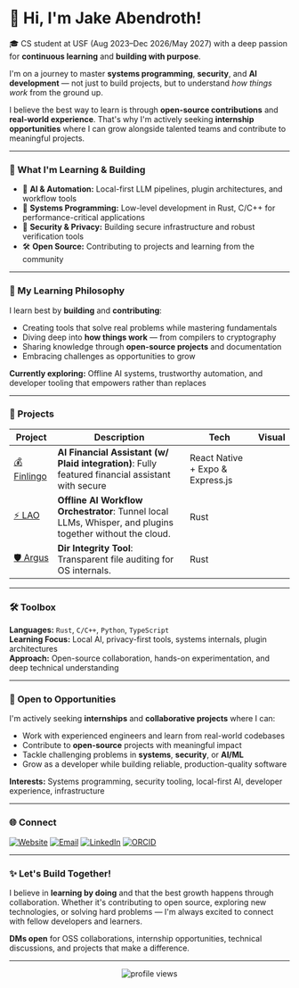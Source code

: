 # 👋 Hi, I'm Jake Abendroth!

🎓 CS student at USF (Aug 2023–Dec 2026/May 2027) with a deep passion for **continuous learning** and **building with purpose**.

I'm on a journey to master **systems programming**, **security**, and **AI development** — not just to build projects, but to understand *how things work* from the ground up.

I believe the best way to learn is through **open-source contributions** and **real-world experience**. That's why I'm actively seeking **internship opportunities** where I can grow alongside talented teams and contribute to meaningful projects.

---

### 🚀 What I'm Learning & Building
- 🤖 **AI & Automation:** Local-first LLM pipelines, plugin architectures, and workflow tools
- 🧠 **Systems Programming:** Low-level development in Rust, C/C++ for performance-critical applications
- 🔐 **Security & Privacy:** Building secure infrastructure and robust verification tools
- 🛠️ **Open Source:** Contributing to projects and learning from the community

---

### 🌟 My Learning Philosophy

I learn best by **building** and **contributing**:
- Creating tools that solve real problems while mastering fundamentals
- Diving deep into **how things work** — from compilers to cryptography
- Sharing knowledge through **open-source projects** and documentation
- Embracing challenges as opportunities to grow

**Currently exploring:** Offline AI systems, trustworthy automation, and developer tooling that empowers rather than replaces

---

### 🧪 Projects
| Project | Description | Tech | Visual |
|---------|-------------|------|--------|
| [💰 Finlingo](https://finlingo.ai) | **AI Financial Assistant (w/ Plaid integration)**: Fully featured financial assistant with secure  | React Native + Expo & Express.js 
| [⚡️ LAO](https://github.com/abendrothj/lao) | **Offline AI Workflow Orchestrator**: Tunnel local LLMs, Whisper, and plugins together without the cloud. | Rust
| [🛡️ Argus](https://github.com/abendrothj/Argus) | **Dir Integrity Tool**: Transparent file auditing for OS internals. | Rust

---

### 🛠️ Toolbox

**Languages:** `Rust`, `C/C++`, `Python`, `TypeScript`  
**Learning Focus:** Local AI, privacy-first tools, systems internals, plugin architectures  
**Approach:** Open-source collaboration, hands-on experimentation, and deep technical understanding

---

### 💼 Open to Opportunities

I'm actively seeking **internships** and **collaborative projects** where I can:
- Work with experienced engineers and learn from real-world codebases
- Contribute to **open-source** projects with meaningful impact
- Tackle challenging problems in **systems**, **security**, or **AI/ML**
- Grow as a developer while building reliable, production-quality software

**Interests:** Systems programming, security tooling, local-first AI, developer experience, infrastructure

---

### 🌐 Connect

[![Website](https://img.shields.io/badge/Portfolio-jakea.net-blue)](https://www.jakea.net)
[![Email](https://img.shields.io/badge/Email-contact@jakea.net-green?logo=gmail)](mailto:contact@jakea.net)
[![LinkedIn](https://img.shields.io/badge/LinkedIn-@jakeabendroth-blue?logo=linkedin)](https://www.linkedin.com/in/jakeabendroth)
[![ORCID](https://img.shields.io/badge/ORCID-0009--0008--2072--8855-lightgrey?logo=orcid)](https://orcid.org/0009-0008-2072-8855)

---

### ✨ Let's Build Together!

I believe in **learning by doing** and that the best growth happens through collaboration. Whether it's contributing to open source, exploring new technologies, or solving hard problems — I'm always excited to connect with fellow developers and learners.

**DMs open** for OSS collaborations, internship opportunities, technical discussions, and projects that make a difference.

---

<p align="center">
  <img src="https://komarev.com/ghpvc/?username=abendrothj&label=Profile+Views&color=0e75b6&style=flat" alt="profile views"/>
</p>
